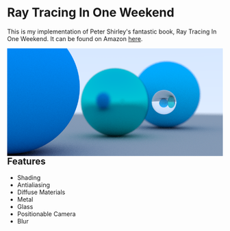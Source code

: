 # Ray Tracing In One Weekend

This is my implementation of Peter Shirley's fantastic book, Ray Tracing In One Weekend. It can be found on Amazon [here](https://www.amazon.com/Ray-Tracing-Weekend-Minibooks-Book-ebook/dp/B01B5AODD8).

<img align="left" src="render1.png">

## Features

- Shading
- Antialiasing
- Diffuse Materials
- Metal
- Glass
- Positionable Camera
- Blur
